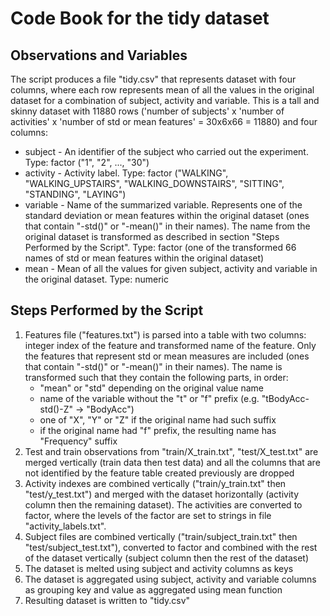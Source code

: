 Code Book for the tidy dataset
=============
## Observations and Variables
The script produces a file "tidy.csv" that represents dataset with four columns, where each row represents mean of all the values in the original dataset for a combination of subject, activity and variable. This is a tall and skinny dataset with 11880 rows ('number of subjects' x 'number of activities' x 'number of std or mean features' = 30x6x66 = 11880) and four columns:
* subject - An identifier of the subject who carried out the experiment. Type: factor ("1", "2", ..., "30")
* activity - Activity label. Type: factor ("WALKING", "WALKING_UPSTAIRS", "WALKING_DOWNSTAIRS", "SITTING", "STANDING", "LAYING")
* variable - Name of the summarized variable. Represents one of the standard deviation or mean features within the original dataset (ones that contain "-std()" or "-mean()" in their names). The name from the original dataset is transformed as described in section "Steps Performed by the Script". Type: factor (one of the transformed 66 names of std or mean features within the original dataset)
* mean - Mean of all the values for given subject, activity and variable in the original dataset. Type: numeric


## Steps Performed by the Script
1. Features file ("features.txt") is parsed into a table with two columns: integer index of the feature and transformed name of the feature. Only the features that represent std or mean measures are included (ones that contain "-std()" or "-mean()" in their names). The name is transformed such that they contain the following parts, in order:
	* "mean" or "std" depending on the original value name
	* name of the variable without the "t" or "f" prefix (e.g. "tBodyAcc-std()-Z" -> "BodyAcc")
	* one of "X", "Y" or "Z" if the original name had such suffix
	* if the original name had "f" prefix, the resulting name has "Frequency" suffix
2. Test and train observations from "train/X_train.txt", "test/X_test.txt" are merged vertically (train data then test data) and all the columns that are not identified by the feature table created previously are dropped
3.  Activity indexes are combined vertically ("train/y_train.txt" then "test/y_test.txt") and merged with the dataset horizontally (activity column then the remaining dataset). The activities are converted to factor, where the levels of the factor are set to strings in file "activity_labels.txt".
4. Subject files are combined vertically ("train/subject_train.txt" then "test/subject_test.txt"), converted to factor and combined with the rest of the dataset vertically (subject column then the rest of the dataset)
5. The dataset is melted using subject and activity columns as keys
6. The dataset is aggregated using subject, activity and variable columns as grouping key and value as aggregated using mean function
7. Resulting dataset is written to "tidy.csv"

